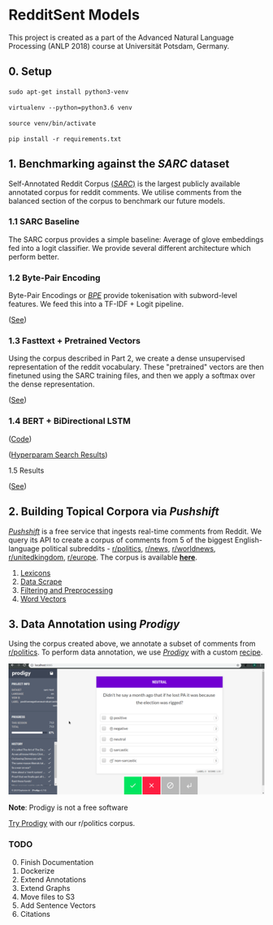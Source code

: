 # RedditSent Models

This project is created as a part of the Advanced Natural Language Processing (ANLP 2018) course at Universität Potsdam, Germany.   


## 0. Setup

`sudo apt-get install python3-venv`

`virtualenv --python=python3.6 venv`

`source venv/bin/activate`

`pip install -r requirements.txt`

## 1. Benchmarking against the *SARC* dataset 

Self-Annotated Reddit Corpus [(*SARC*)](https://github.com/NLPrinceton/SARC) is the largest publicly available annotated corpus for reddit comments. We utilise comments from the balanced section of the corpus to benchmark our future models. 

### 1.1 SARC Baseline
The SARC corpus provides a simple baseline: Average of glove embeddings fed into a logit classifier. We provide several different architecture which perform better. 

### 1.2 Byte-Pair Encoding
Byte-Pair Encodings or [*BPE*](https://github.com/bheinzerling/bpemb) provide tokenisation with subword-level features. We feed this into a TF-IDF + Logit pipeline. 

([See](utils/classifiers/baseline+subword.ipynb))

### 1.3 Fasttext + Pretrained Vectors
Using the corpus described in Part 2, we create a dense unsupervised representation of the reddit vocabulary. These "pretrained" vectors are then finetuned using the SARC training files, and then we apply a softmax over the dense representation. 

([See](docs/vectors.md))

### 1.4 BERT + BiDirectional LSTM
([Code](utils/classifiers/bert-hp.py))

([Hyperparam Search Results](results/bert_param_selection.txt))


1.5 Results

([See](docs/results.md))


## 2. Building Topical Corpora via *Pushshift*

[*Pushshift*](http://pushshift.io/) is a free service that ingests real-time comments from Reddit. We query its API to create a corpus of comments from 5 of the biggest English-language political subreddits - [r/politics](http://reddit.com/r/politics), [r/news](http://reddit.com/r/news/), [r/worldnews](http://reddit.com/r/worldnews/), [r/unitedkingdom](http://reddit.com/r/unitedkingdom), [r/europe](http://reddit.com/r/europe/). The corpus is available [**here**](https://tinyurl.com/y5rkylj4).


1. [Lexicons](docs/lexicons.md)
2. [Data Scrape](docs/data.md)
3. [Filtering and Preprocessing](docs/preprocessing.md)
4. [Word Vectors](docs/vectors.md)

## 3. Data Annotation using *Prodigy* 

Using the corpus created above, we annotate a subset of comments from [r/politics](https://reddit.com/r/politics/). To perform data annotation, we use [*Prodigy*](https://prodi.gy/) with a custom [recipe](utils/recipe.py). 


![Prodigy](img/prodigy-example.gif)

**Note**: Prodigy is not a free software


[Try Prodigy](https://redditsent-corpus.serveo.net/) with our r/politics corpus. 


### TODO
0. Finish Documentation
1. Dockerize
2. Extend Annotations
3. Extend Graphs
4. Move files to S3
5. Add Sentence Vectors
6. Citations